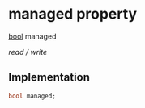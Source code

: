 


# managed property






[bool](https://api.flutter.dev/flutter/dart-core/bool-class.html) managed
  
_read / write_






## Implementation

```dart
bool managed;


```







